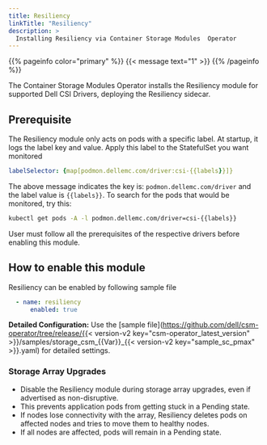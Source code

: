 ```yaml
---
title: Resiliency
linkTitle: "Resiliency"
description: >
  Installing Resiliency via Container Storage Modules  Operator
---
```

{{% pageinfo color="primary" %}}
{{< message text="1" >}}
{{% /pageinfo %}}

The Container Storage Modules Operator installs the Resiliency module for supported Dell CSI Drivers, deploying the Resiliency sidecar.

## Prerequisite

The Resiliency module only acts on pods with a specific label. At startup, it logs the label key and value. Apply this label to the StatefulSet you want monitored

 ```yaml
 labelSelector: {map[podmon.dellemc.com/driver:csi-{{labels}}]}
 ```

 The above message indicates the key is: `podmon.dellemc.com/driver` and the label value is `{{labels}}`. To search for the pods that would be monitored, try this:

 ```bash
 kubectl get pods -A -l podmon.dellemc.com/driver=csi-{{labels}}
 ```

 User must follow all the prerequisites of the respective drivers before enabling this module.

## How to enable this module

<!--To enable this module, user should choose the sample file for the respective driver for specific version. By default, the module is disabled but this can be enabled by setting the enabled flag to `true` in the sample file.
--> 
Resiliency can be enabled by following sample file 
```yaml
  - name: resiliency
      enabled: true
```

**Detailed Configuration:** Use the [sample file](https://github.com/dell/csm-operator/tree/release/{{< version-v2 key="csm-operator_latest_version" >}}/samples/storage_csm_{{Var}}_{{< version-v2 key="sample_sc_pmax" >}}.yaml) for detailed settings.

### Storage Array Upgrades

- Disable the Resiliency module during storage array upgrades, even if advertised as non-disruptive.
- This prevents application pods from getting stuck in a Pending state.
- If nodes lose connectivity with the array, Resiliency deletes pods on affected nodes and tries to move them to healthy nodes.
- If all nodes are affected, pods will remain in a Pending state.